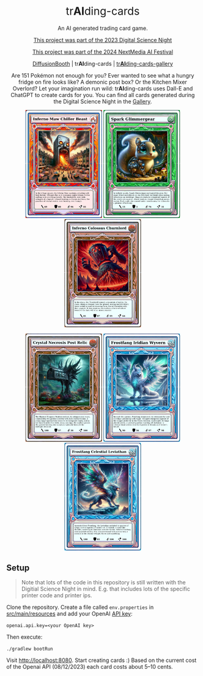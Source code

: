 <h1 align="center" style="font-weight: normal;">tr<b>AI</b>ding-cards</h1>
<p align="center">An AI generated trading card game.</p>
<p align="center"><a href="https://csti.haw-hamburg.de/2023/11/21/digital-science-night-5-generation-ai-ich-bin-doch-nur-ein-language-model/">This project was part of the 2023 Digital Science Night</a></p>
<p align="center"><a href="https://www.nextmedia-hamburg.de/">This project was part of the 2024 NextMedia AI Festival</a></p>
<p align="center"><a href="https://github.com/ansemjo/diffusionbooth">DiffusionBooth</a> | tr<b>AI</b>ding-cards | <a href="https://github.com/okafke/trAIding-cards-gallery">tr<b>AI</b>ding-cards-gallery</a></p>

<p style="text-align: center;">
Are 151 Pokémon not enough for you?
Ever wanted to see what a hungry fridge on fire looks like?
A demonic post box?
Or the Kitchen Mixer Overlord? 
Let your imagination run wild: tr<b>AI</b>ding-cards uses Dall-E and ChatGPT to create cards for you.
You can find all cards generated during the Digital Science Night in the <a href="https://github.com/okafke/trAIding-cards-gallery">Gallery</a>.
</p>

<p align="center">
    <img src="docs/30e58b0f-581a-4b0a-9882-e96f4748d196-card.png" alt="Image 1" width="200px"/>
    <img src="docs/bdf3bbb5-9954-4707-8b24-6f23d830bccc-card.png" alt="Image 4" width="200px"/>
    <img src="docs/75f2569e-c54a-4e80-8131-51189901c996-card.png" alt="Image 3" width="200px"/>
</p>

<p align="center">
    <img src="docs/1ed73ae7-d02c-44e9-8a14-534af9dd952e-card.png" alt="Image 2" width="200px"/>
    <img src="docs/13898eb7-c8e0-42d4-bfac-5c3398da3f45-card.png" alt="Image 5" width="200px"/>
    <img src="docs/7de6da01-7386-4419-aa9d-23d838f4fba2-card.png" alt="Image 6" width="200px"/>
</p>

## Setup
> Note that lots of the code in this repository is still written with the Digitial Science Night in mind.
> E.g. that includes lots of the specific printer code and printer ips.

Clone the repository. Create a file called `env.properties` in [src/main/resources](src/main/resources) and add your
OpenAI [API key](https://help.openai.com/en/articles/4936850-where-do-i-find-my-api-key):
```properties
openai.api.key=<your OpenAI key>
```
Then execute:
```
./gradlew bootRun
```
Visit [http://localhost:8080](http://localhost:8080).
Start creating cards :)
Based on the current cost of the Openai API (08/12/2023) each card costs about 5–10 cents.
